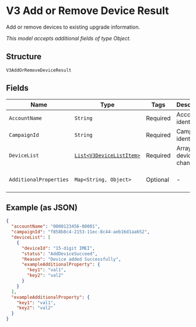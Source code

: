 
# V3 Add or Remove Device Result

Add or remove devices to existing upgrade information.

*This model accepts additional fields of type Object.*

## Structure

`V3AddOrRemoveDeviceResult`

## Fields

| Name | Type | Tags | Description | Getter | Setter |
|  --- | --- | --- | --- | --- | --- |
| `AccountName` | `String` | Required | Account identifier. | String getAccountName() | setAccountName(String accountName) |
| `CampaignId` | `String` | Required | Campaign identifier. | String getCampaignId() | setCampaignId(String campaignId) |
| `DeviceList` | [`List<V3DeviceListItem>`](../../doc/models/v3-device-list-item.md) | Required | Array of devices changed. | List<V3DeviceListItem> getDeviceList() | setDeviceList(List<V3DeviceListItem> deviceList) |
| `AdditionalProperties` | `Map<String, Object>` | Optional | - | Object getAdditionalProperty(String key) | additionalProperty(String key, Object value) |

## Example (as JSON)

```json
{
  "accountName": "0000123456-00001",
  "campaignId": "f858b8c4-2153-11ec-8c44-aeb16d1aa652",
  "deviceList": [
    {
      "deviceId": "15-digit IMEI",
      "status": "AddDeviceSucceed",
      "Reason": "Device added Successfully",
      "exampleAdditionalProperty": {
        "key1": "val1",
        "key2": "val2"
      }
    }
  ],
  "exampleAdditionalProperty": {
    "key1": "val1",
    "key2": "val2"
  }
}
```


